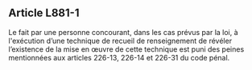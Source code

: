 Article L881-1
----
Le fait par une personne concourant, dans les cas prévus par la loi, à
l'exécution d’une technique de recueil de renseignement de révéler l’existence
de la mise en œuvre de cette technique est puni des peines mentionnées aux
articles 226-13, 226-14 et 226-31 du code pénal.
